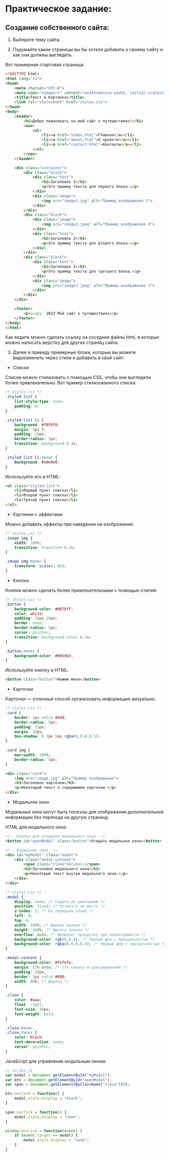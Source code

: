 # Практическое задание:

## Создание собственного сайта:

1. Выберите тему сайта.

2. Подумайте какие страницы вы бы хотели добавить к своему сайту и как они должны выглядеть.

Вот примерная стартовая страница:

```html
<!DOCTYPE html>
<html lang="ru">
<head>
    <meta charset="UTF-8">
    <meta name="viewport" content="width=device-width, initial-scale=1.0">
    <title>Текст и Картинка</title>
    <link rel="stylesheet" href="styles.css">
</head>
<body>
    <header>
        <h1>Добро пожаловать на мой сайт о путешествиях!</h1>
        <nav>
            <ul>
                <li><a href="index.html">Главная</a></li>
                <li><a href="about.html">О проекте</a></li>
                <li><a href="contact.html">Контакты</a></li>
            </ul>
        </nav>
    </header>

    <div class="container">
        <div class="block">
            <div class="text">
                <h2>Заголовок 1</h2>
                <p>Это пример текста для первого блока.</p>
            </div>
            <div class="image">
                <img src="image1.jpg" alt="Пример изображения 1">
            </div>
        </div>
        <div class="block">
            <div class="image">
                <img src="image2.jpeg" alt="Пример изображения 2">
            </div>
            <div class="text">
                <h2>Заголовок 2</h2>
                <p>Это пример текста для второго блока.</p>
            </div>
        </div>
        <div class="block">
            <div class="text">
                <h2>Заголовок 3</h2>
                <p>Это пример текста для третьего блока.</p>
            </div>
            <div class="image">
                <img src="image3.jpeg" alt="Пример изображения 3">
            </div>
        </div>
    </div>

    <footer>
        <p>&copy; 2023 Мой сайт о путешествиях</p>
    </footer>
</body>
</html>
```

Как видите можно сделать ссылку на соседние файлы html, в которых можно написать верстку для других страниц сайта.

3. Далее я приведу примерные блоки, которые вы можете видоизменить через стили и добавить в свой сайт:

- Списки

Списки можно стилизовать с помощью CSS, чтобы они выглядели более привлекательно. Вот пример стилизованного списка:

```css
/* styles.css */
.styled-list {
    list-style-type: none;
    padding: 0;
}

.styled-list li {
    background: #f0f0f0;
    margin: 5px 0;
    padding: 10px;
    border-radius: 5px;
    transition: background 0.3s;
}

.styled-list li:hover {
    background: #e0e0e0;
}
```

Используйте его в HTML:

```html
<ul class="styled-list">
    <li>Первый пункт списка</li>
    <li>Второй пункт списка</li>
    <li>Третий пункт списка</li>
</ul>
```

- Картинки с эффектами

Можно добавить эффекты при наведении на изображения:

```css
/* styles.css */
.image img {
    width: 100%;
    transition: transform 0.3s;
}

.image img:hover {
    transform: scale(1.05);
}
```

- Кнопки

Кнопки можно сделать более привлекательными с помощью стилей:

```css
/* styles.css */
.button {
    background-color: #007bff;
    color: white;
    padding: 10px 20px;
    border: none;
    border-radius: 5px;
    cursor: pointer;
    transition: background-color 0.3s;
}

.button:hover {
    background-color: #0056b3;
}
```

Используйте кнопку в HTML:

```html
<button class="button">Нажми меня</button>
```

- Карточки

Карточки — отличный способ организовать информацию визуально:

```css
/* styles.css */
.card {
    border: 1px solid #ddd;
    border-radius: 5px;
    padding: 15px;
    margin: 10px;
    box-shadow: 0 2px 5px rgba(0,0,0,0.1);
}

.card img {
    max-width: 100%;
    border-radius: 5px;
}
```

```html
<div class="card">
    <img src="image.jpg" alt="Пример изображения">
    <h3>Заголовок карточки</h3>
    <p>Некоторый текст о содержимом карточки.</p>
</div>
```

- Модальное окно

Модальные окна могут быть полезны для отображения дополнительной информации без перехода на другую страницу.

HTML для модального окна:

```html
<!-- Кнопка для открытия модального окна -->
<button id="openModal" class="button">Открыть модальное окно</button>

<!-- Модальное окно -->
<div id="myModal" class="modal">
    <div class="modal-content">
        <span class="close">&times;</span>
        <h2>Заголовок модального окна</h2>
        <p>Некоторый текст внутри модального окна.</p>
    </div>
</div>
```

```css
/* styles.css */
.modal {
    display: none; /* Скрыто по умолчанию */
    position: fixed; /* Остается на месте */
    z-index: 1; /* На переднем плане */
    left: 0;
    top: 0;
    width: 100%; /* Ширина полная */
    height: 100%; /* Высота полная */
    overflow: auto; /* Включает прокрутку при необходимости */
    background-color: rgb(0,0,0); /* Черный фон с прозрачностью */
    background-color: rgba(0,0,0,0.4); /* Черный фон с прозрачностью */
}

.modal-content {
    background-color: #fefefe;
    margin: 15% auto; /* 15% сверху и центрирование */
    padding: 20px;
    border: 1px solid #888;
    width: 80%; /* Ширина */
}

.close {
    color: #aaa;
    float: right;
    font-size: 28px;
    font-weight: bold;
}

.close:hover,
.close:focus {
    color: black;
    text-decoration: none;
    cursor: pointer;
}
```
JavaScript для управления модальным окном:

```js
// script.js
var modal = document.getElementById("myModal");
var btn = document.getElementById("openModal");
var span = document.getElementsByClassName("close")[0];

btn.onclick = function() {
    modal.style.display = "block";
}

span.onclick = function() {
    modal.style.display = "none";
}

window.onclick = function(event) {
    if (event.target == modal) {
        modal.style.display = "none";
    }
}

```
